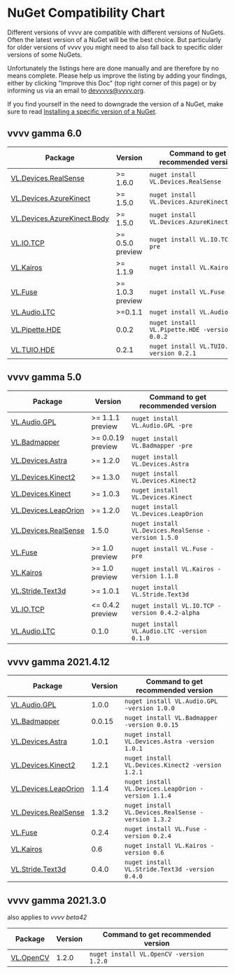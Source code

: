 # NuGet Compatibility Chart
Different versions of vvvv are compatible with different versions of NuGets. Often the latest version of a NuGet will be the best choice. But particularly for older versions of vvvv you might need to also fall back to specific older versions of some NuGets. 

Unfortunately the listings here are done manually and are therefore by no means complete. Please help us improve the listing by adding your findings, either by clicking "Improve this Doc" (top right corner of this page) or by informing us via an email to [devvvvs@vvvv.org](mailto:devvvvs@vvvv.org).

If you find yourself in the need to downgrade the version of a NuGet, make sure to read [Installing a specific version of a NuGet](../reference/hde/managing-nugets.md#installing-a-specific-version).

## vvvv gamma 6.0

Package|Version|Command to get recommended version
-|-|-
[VL.Devices.RealSense](https://www.nuget.org/packages/VL.Devices.RealSense) | >= 1.6.0 | `nuget install VL.Devices.RealSense`
[VL.Devices.AzureKinect](https://www.nuget.org/packages/VL.Devices.AzureKinect) | >= 1.5.0 | `nuget install VL.Devices.AzureKinect`
[VL.Devices.AzureKinect.Body](https://www.nuget.org/packages/VL.Devices.AzureKinect) | >= 1.5.0 | `nuget install VL.Devices.AzureKinect.Body`
[VL.IO.TCP](https://www.nuget.org/packages/VL.IO.TCP) | >= 0.5.0 preview | `nuget install VL.IO.TCP -pre`
[VL.Kairos](https://www.nuget.org/packages/VL.Kairos) | >= 1.1.9 | `nuget install VL.Kairos`
[VL.Fuse](https://www.nuget.org/packages/VL.Fuse) | >= 1.0.3 preview | `nuget install VL.Fuse -pre`
[VL.Audio.LTC](https://www.nuget.org/packages/VL.Audio.LTC) | >=0.1.1 | `nuget install VL.Audio.LTC`
[VL.Pipette.HDE](https://www.nuget.org/packages/VL.Pipette.HDE) | 0.0.2 | `nuget install VL.Pipette.HDE -version 0.0.2`
[VL.TUIO.HDE](https://www.nuget.org/packages/VL.TUIO.HDE) | 0.2.1 | `nuget install VL.TUIO.HDE -version 0.2.1`

## vvvv gamma 5.0

Package|Version|Command to get recommended version
-|-|-
[VL.Audio.GPL](https://www.nuget.org/packages/VL.Audio.GPL) | >= 1.1.1 preview | `nuget install VL.Audio.GPL -pre`
[VL.Badmapper](https://github.com/vvvv/VL.BadMapper) | >= 0.0.19 preview | `nuget install VL.Badmapper -pre`
[VL.Devices.Astra](https://github.com/vvvv/VL.Devices.Astra) | >= 1.2.0 | `nuget install VL.Devices.Astra`
[VL.Devices.Kinect2](https://github.com/vvvv/VL.Devices.Kinect2) | >= 1.3.0 | `nuget install VL.Devices.Kinect2`
[VL.Devices.Kinect](https://github.com/vvvv/VL.Devices.Kinect) | >= 1.0.3 | `nuget install VL.Devices.Kinect`
[VL.Devices.LeapOrion](https://github.com/vvvv/VL.Devices.LeapOrion) | >= 1.2.0 | `nuget install VL.Devices.LeapOrion`
[VL.Devices.RealSense](https://github.com/vvvv/VL.Devices.RealSense) | 1.5.0 | `nuget install VL.Devices.RealSense -version 1.5.0`
[VL.Fuse](https://www.nuget.org/packages/VL.Fuse) | >= 1.0 preview | `nuget install VL.Fuse -pre`
[VL.Kairos](https://www.nuget.org/packages/VL.Kairos) | >= 1.0 preview | `nuget install VL.Kairos -version 1.1.8`
[VL.Stride.Text3d](https://github.com/bj-rn/VL.Stride.Text3d) | >= 1.0.1 | `nuget install VL.Stride.Text3d`
[VL.IO.TCP](https://www.nuget.org/packages/VL.IO.TCP) | <= 0.4.2 preview | `nuget install VL.IO.TCP -version 0.4.2-alpha`
[VL.Audio.LTC](https://www.nuget.org/packages/VL.Audio.LTC) | 0.1.0 | `nuget install VL.Audio.LTC -version 0.1.0`

## vvvv gamma 2021.4.12

Package|Version|Command to get recommended version
-|-|-
[VL.Audio.GPL](https://www.nuget.org/packages/VL.Audio.GPL) | 1.0.0 | `nuget install VL.Audio.GPL -version 1.0.0`
[VL.Badmapper](https://github.com/vvvv/VL.BadMapper) | 0.0.15 | `nuget install VL.Badmapper -version 0.0.15`
[VL.Devices.Astra](https://github.com/vvvv/VL.Devices.Astra) | 1.0.1 | `nuget install VL.Devices.Astra -version 1.0.1`
[VL.Devices.Kinect2](https://github.com/vvvv/VL.Devices.Kinect2) | 1.2.1 | `nuget install VL.Devices.Kinect2 -version 1.2.1`
[VL.Devices.LeapOrion](https://github.com/vvvv/VL.Devices.LeapOrion) | 1.1.4 | `nuget install VL.Devices.LeapOrion -version 1.1.4`
[VL.Devices.RealSense](https://github.com/vvvv/VL.Devices.RealSense) | 1.3.2 | `nuget install VL.Devices.RealSense -version 1.3.2`
[VL.Fuse](https://www.nuget.org/packages/VL.Fuse) | 0.2.4 | `nuget install VL.Fuse -version 0.2.4`
[VL.Kairos](https://www.nuget.org/packages/VL.Kairos) | 0.6 | `nuget install VL.Kairos -version 0.6`
[VL.Stride.Text3d](https://github.com/bj-rn/VL.Stride.Text3d) | 0.4.0 | `nuget install VL.Stride.Text3d -version 0.4.0`

## vvvv gamma 2021.3.0
also applies to _vvvv beta42_

Package|Version|Command to get recommended version
-|-|-
[VL.OpenCV](https://github.com/vvvv/VL.OpenCV) | 1.2.0 | `nuget install VL.OpenCV -version 1.2.0`

